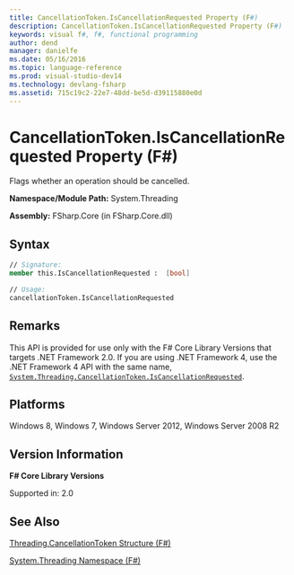 ```yaml
---
title: CancellationToken.IsCancellationRequested Property (F#)
description: CancellationToken.IsCancellationRequested Property (F#)
keywords: visual f#, f#, functional programming
author: dend
manager: danielfe
ms.date: 05/16/2016
ms.topic: language-reference
ms.prod: visual-studio-dev14
ms.technology: devlang-fsharp
ms.assetid: 715c19c2-22e7-48dd-be5d-d39115880e0d 
---
```


# CancellationToken.IsCancellationRequested Property (F#)

Flags whether an operation should be cancelled.

**Namespace/Module Path:** System.Threading

**Assembly:** FSharp.Core (in FSharp.Core.dll)


## Syntax

```fsharp
// Signature:
member this.IsCancellationRequested :  [bool]

// Usage:
cancellationToken.IsCancellationRequested
```

## Remarks
This API is provided for use only with the F# Core Library Versions that targets .NET Framework 2.0. If you are using .NET Framework 4, use the .NET Framework 4 API with the same name, [`System.Threading.CancellationToken.IsCancellationRequested`](https://msdn.microsoft.com/library/system.threading.cancellationtoken.iscancellationrequested.aspx).

## Platforms
Windows 8, Windows 7, Windows Server 2012, Windows Server 2008 R2

## Version Information
**F# Core Library Versions**

Supported in: 2.0

## See Also
[Threading.CancellationToken Structure &#40;F&#35;&#41;](Threading.CancellationToken-Structure-%5BFSharp%5D.md)

[System.Threading Namespace &#40;F&#35;&#41;](System.Threading-Namespace-%5BFSharp%5D.md)